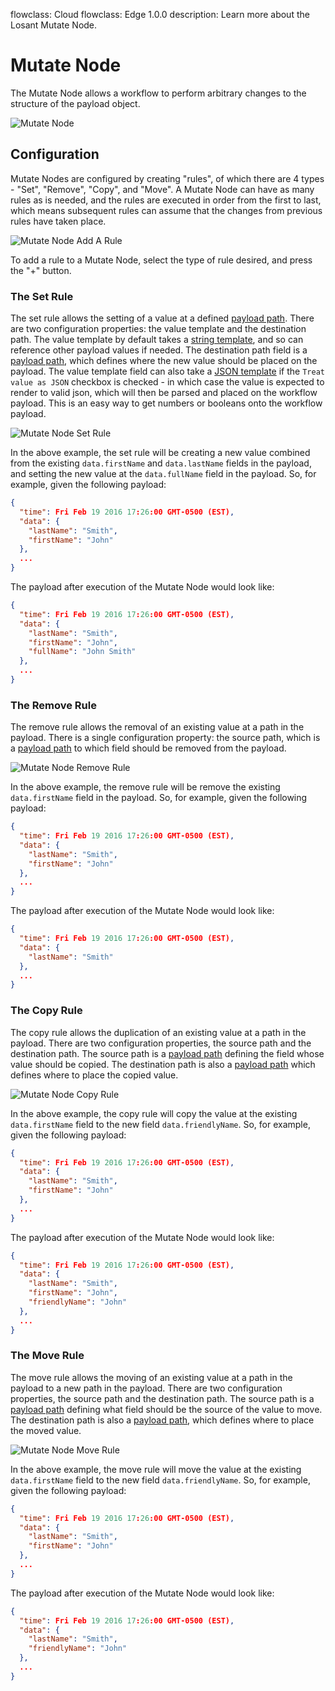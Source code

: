 flowclass: Cloud
flowclass: Edge 1.0.0
description: Learn more about the Losant Mutate Node.

# Mutate Node

The Mutate Node allows a workflow to perform arbitrary changes to the structure of the payload object.

![Mutate Node](/images/workflows/logic/mutate-node.png "Mutate Node")

## Configuration

Mutate Nodes are configured by creating "rules", of which there are 4 types - "Set", "Remove", "Copy", and "Move". A Mutate Node can have as many rules as is needed, and the rules are executed in order from the first to last, which means subsequent rules can assume that the changes from previous rules have taken place.

![Mutate Node Add A Rule](/images/workflows/logic/mutate-node-add-a-rule.png "Mutate Node Add A Rule")

To add a rule to a Mutate Node, select the type of rule desired, and press the "+" button.

### The Set Rule

The set rule allows the setting of a value at a defined [payload path](/workflows/accessing-payload-data/#payload-paths). There are two configuration properties: the value template and the destination path. The value template by default takes a [string template](/workflows/accessing-payload-data/#string-templates), and so can reference other payload values if needed. The destination path field is a [payload path](/workflows/accessing-payload-data/#payload-paths), which defines where the new value should be placed on the payload. The value template field can also take a [JSON template](/workflows/accessing-payload-data/#json-templates) if the `Treat value as JSON` checkbox is checked - in which case the value is expected to render to valid json, which will then be parsed and placed on the workflow payload. This is an easy way to get numbers or booleans onto the workflow payload.

![Mutate Node Set Rule](/images/workflows/logic/mutate-node-set-rule.png "Mutate Node Set Rule")

In the above example, the set rule will be creating a new value combined from the existing `data.firstName` and `data.lastName` fields in the payload, and setting the new value at the `data.fullName` field in the payload. So, for example, given the following payload:

```json
{
  "time": Fri Feb 19 2016 17:26:00 GMT-0500 (EST),
  "data": {
    "lastName": "Smith",
    "firstName": "John"
  },
  ...
}
```

The payload after execution of the Mutate Node would look like:

```json
{
  "time": Fri Feb 19 2016 17:26:00 GMT-0500 (EST),
  "data": {
    "lastName": "Smith",
    "firstName": "John",
    "fullName": "John Smith"
  },
  ...
}
```

### The Remove Rule

The remove rule allows the removal of an existing value at a path in the payload. There is a single configuration property: the source path, which is a [payload path](/workflows/accessing-payload-data/#payload-paths) to which field should be removed from the payload.

![Mutate Node Remove Rule](/images/workflows/logic/mutate-node-remove-rule.png "Mutate Node Remove Rule")

In the above example, the remove rule will be remove the existing `data.firstName` field in the payload. So, for example, given the following payload:

```json
{
  "time": Fri Feb 19 2016 17:26:00 GMT-0500 (EST),
  "data": {
    "lastName": "Smith",
    "firstName": "John"
  },
  ...
}
```

The payload after execution of the Mutate Node would look like:

```json
{
  "time": Fri Feb 19 2016 17:26:00 GMT-0500 (EST),
  "data": {
    "lastName": "Smith"
  },
  ...
}
```

### The Copy Rule

The copy rule allows the duplication of an existing value at a path in the payload. There are two configuration properties, the source path and the destination path. The source path is a [payload path](/workflows/accessing-payload-data/#payload-paths) defining the field whose value should be copied. The destination path is also a [payload path](/workflows/accessing-payload-data/#payload-paths) which defines where to place the copied value.

![Mutate Node Copy Rule](/images/workflows/logic/mutate-node-copy-rule.png "Mutate Node Copy Rule")

In the above example, the copy rule will copy the value at the existing `data.firstName` field to the new field `data.friendlyName`. So, for example, given the following payload:

```json
{
  "time": Fri Feb 19 2016 17:26:00 GMT-0500 (EST),
  "data": {
    "lastName": "Smith",
    "firstName": "John"
  },
  ...
}
```

The payload after execution of the Mutate Node would look like:

```json
{
  "time": Fri Feb 19 2016 17:26:00 GMT-0500 (EST),
  "data": {
    "lastName": "Smith",
    "firstName": "John",
    "friendlyName": "John"
  },
  ...
}
```

### The Move Rule

The move rule allows the moving of an existing value at a path in the payload to a new path in the payload. There are two configuration properties, the source path and the destination path. The source path is a [payload path](/workflows/accessing-payload-data/#payload-paths) defining what field should be the source of the value to move. The destination path is also a [payload path](/workflows/accessing-payload-data/#payload-paths), which defines where to place the moved value.

![Mutate Node Move Rule](/images/workflows/logic/mutate-node-move-rule.png "Mutate Node Move Rule")

In the above example, the move rule will move the value at the existing `data.firstName` field to the new field `data.friendlyName`. So, for example, given the following payload:

```json
{
  "time": Fri Feb 19 2016 17:26:00 GMT-0500 (EST),
  "data": {
    "lastName": "Smith",
    "firstName": "John"
  },
  ...
}
```

The payload after execution of the Mutate Node would look like:

```json
{
  "time": Fri Feb 19 2016 17:26:00 GMT-0500 (EST),
  "data": {
    "lastName": "Smith",
    "friendlyName": "John"
  },
  ...
}
```
